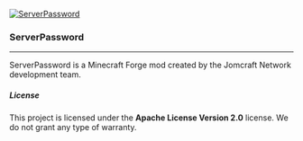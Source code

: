 [![ServerPassword](https://github.com/Jomcraft-Network/ServerPassword/actions/workflows/build.yml/badge.svg?branch=1.16.x)](https://github.com/Jomcraft-Network/ServerPassword/actions/workflows/build.yml)

### ServerPassword

---

ServerPassword is a Minecraft Forge mod created by the Jomcraft Network development team.

##### License

This project is licensed under the **Apache License Version 2.0** license. We do not grant any type of warranty.
